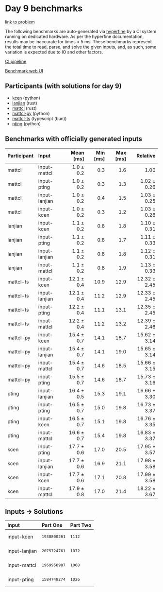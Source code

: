 # Day 9 benchmarks

[link to problem](https://adventofcode.com/2023/day/9)

The following benchmarks are auto-generated via
[hyperfine](https://github.com/sharkdp/hyperfine) by a CI system running on
dedicated hardware. As per the hyperfine documentation, results may be
inaccurate for times < 5 ms. These benchmarks represent the total time to read,
parse, and solve the given inputs, and, as such, some variation is expected due
to IO and other factors.

[CI pipeline](http://ci.papercode.net:8080/teams/main/pipelines/aoc2023)

[Benchmark web UI](https://aoc.ancalagon.black)


## Participants (with solutions for day 9)

- [kcen](https://github.com/kcen/aoc2023) (python)
- [lanjian](https://github.com/lanjian/aoc-2023) (rust)
- [mattcl](https://github.com/mattcl/aoc2023) (rust)
- [mattcl-py](https://github.com/mattcl/aoc2023-py) (python)
- [mattcl-ts](https://github.com/mattcl/aoc2023-js) (typescript (bun))
- [pting](https://github.com/pting/aoc2023) (python)


## Benchmarks with officially generated inputs

| Participant | Input | Mean [ms] | Min [ms] | Max [ms] | Relative |
|:---|:---|---:|---:|---:|---:|
| mattcl | input-mattcl | 1.0 ± 0.2 | 0.3 | 1.6 | 1.00 |
| mattcl | input-pting | 1.0 ± 0.2 | 0.3 | 1.3 | 1.02 ± 0.26 |
| mattcl | input-lanjian | 1.0 ± 0.2 | 0.4 | 1.5 | 1.03 ± 0.25 |
| mattcl | input-kcen | 1.0 ± 0.2 | 0.3 | 1.2 | 1.03 ± 0.26 |
| lanjian | input-kcen | 1.1 ± 0.2 | 0.8 | 1.8 | 1.10 ± 0.31 |
| lanjian | input-pting | 1.1 ± 0.2 | 0.8 | 1.7 | 1.11 ± 0.33 |
| lanjian | input-lanjian | 1.1 ± 0.2 | 0.8 | 1.8 | 1.12 ± 0.31 |
| lanjian | input-mattcl | 1.1 ± 0.2 | 0.8 | 1.9 | 1.13 ± 0.33 |
| mattcl-ts | input-kcen | 12.1 ± 0.4 | 10.9 | 12.9 | 12.32 ± 2.45 |
| mattcl-ts | input-lanjian | 12.1 ± 0.4 | 11.2 | 12.9 | 12.33 ± 2.45 |
| mattcl-ts | input-pting | 12.2 ± 0.4 | 11.1 | 13.1 | 12.35 ± 2.45 |
| mattcl-ts | input-mattcl | 12.2 ± 0.4 | 11.2 | 13.2 | 12.39 ± 2.46 |
| mattcl-py | input-kcen | 15.4 ± 0.7 | 14.1 | 18.7 | 15.62 ± 3.14 |
| mattcl-py | input-lanjian | 15.4 ± 0.7 | 14.1 | 19.0 | 15.65 ± 3.14 |
| mattcl-py | input-mattcl | 15.4 ± 0.7 | 14.6 | 18.5 | 15.66 ± 3.15 |
| mattcl-py | input-pting | 15.5 ± 0.7 | 14.6 | 18.7 | 15.73 ± 3.16 |
| pting | input-lanjian | 16.4 ± 0.5 | 15.3 | 19.1 | 16.66 ± 3.30 |
| pting | input-pting | 16.5 ± 0.7 | 15.0 | 19.8 | 16.73 ± 3.37 |
| pting | input-kcen | 16.5 ± 0.7 | 15.1 | 19.8 | 16.76 ± 3.35 |
| pting | input-mattcl | 16.6 ± 0.7 | 15.4 | 19.8 | 16.83 ± 3.37 |
| kcen | input-pting | 17.7 ± 0.6 | 17.0 | 20.5 | 17.95 ± 3.57 |
| kcen | input-lanjian | 17.7 ± 0.6 | 16.9 | 21.1 | 17.98 ± 3.58 |
| kcen | input-kcen | 17.7 ± 0.6 | 17.1 | 20.8 | 17.99 ± 3.58 |
| kcen | input-mattcl | 17.9 ± 0.8 | 17.0 | 21.4 | 18.22 ± 3.67 |


## Inputs -> Solutions

| Input | Part One | Part Two |
|:---|:---|:---|
|input-kcen|<pre>1938800261</pre>|<pre>1112</pre>|
|input-lanjian|<pre>2075724761</pre>|<pre>1072</pre>|
|input-mattcl|<pre>1969958987</pre>|<pre>1068</pre>|
|input-pting|<pre>1584748274</pre>|<pre>1026</pre>|